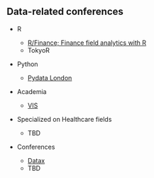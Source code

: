 
Data-related conferences 
-------------------------

* R
  * [R/Finance; Finance field analytics with R](http://www.rinfinance.com/RinFinance2017/)
  * TokyoR


* Python
  * [Pydata London](https://pydata.org/london2018/)


* Academia
  * [VIS](http://ieeevis.org)


* Specialized on Healthcare fields
  * TBD 


* Conferences
  * [Datax]([https://www.theinnovationenterprise.com/summits/datax-singapore)
  * TBD
